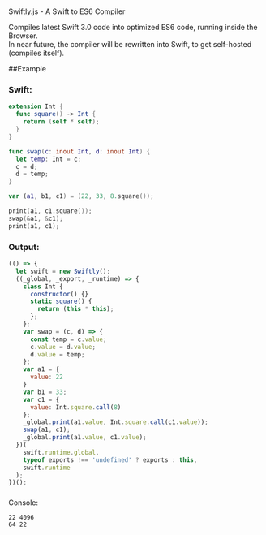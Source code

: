 #
Swiftly.js - A Swift to ES6 Compiler

Compiles latest Swift 3.0 code into optimized ES6 code, running inside the Browser.<br>
In near future, the compiler will be rewritten into Swift, to get self-hosted (compiles itself).

##Example

### Swift:
```Swift
extension Int {
  func square() -> Int {
    return (self * self);
  }
}

func swap(c: inout Int, d: inout Int) {
  let temp: Int = c;
  c = d;
  d = temp;
}

var (a1, b1, c1) = (22, 33, 8.square());

print(a1, c1.square());
swap(&a1, &c1);
print(a1, c1);
```
### Output:
```JavaScript
(() => {
  let swift = new Swiftly();
  ((_global, _export, _runtime) => {
    class Int {
      constructor() {}
      static square() {
        return (this * this);
      };
    };
    var swap = (c, d) => {
      const temp = c.value;
      c.value = d.value;
      d.value = temp;
    };
    var a1 = {
      value: 22
    }
    var b1 = 33;
    var c1 = {
      value: Int.square.call(8)
    };
    _global.print(a1.value, Int.square.call(c1.value));
    swap(a1, c1);
    _global.print(a1.value, c1.value);
  })(
    swift.runtime.global,
    typeof exports !== 'undefined' ? exports : this,
    swift.runtime
  );
})();
```
###
Console:
```
22 4096
64 22
```
